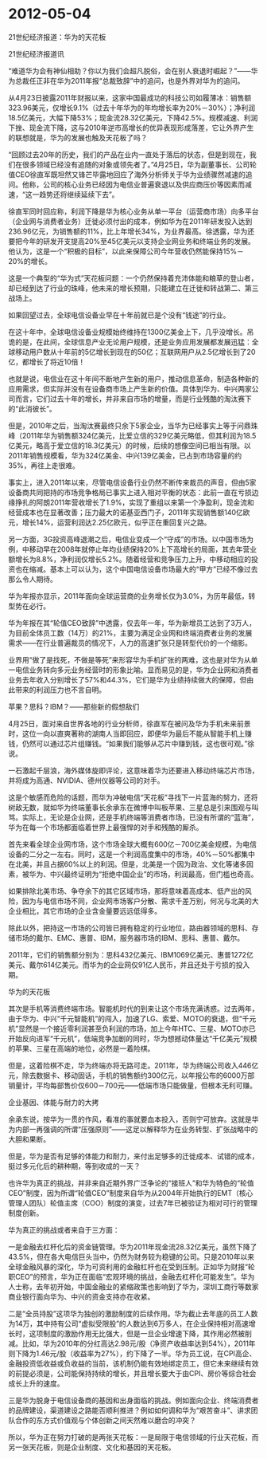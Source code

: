 # 2012-05-04

21世纪经济报道：华为的天花板 

21世纪经济报道讯 

“难道华为会有神仙相助？你以为我们会超凡脱俗，会在别人衰退时崛起？”――华为总裁任正非在华为2011年报“总裁致辞”中的追问，也是外界对华为的追问。

从4月23日披露2011年财报以来，这家中国最成功的科技公司如履薄冰：销售额323.96美元，仅增长9.1%（过去十年华为的年均增长率为20%－30%）；净利润18.5亿美元，大幅下降53%；现金流28.32亿美元，下降42.5%。规模减速、利润下挫、现金流下降，这与2010年逆市高增长的优异表现形成落差，它让外界产生的联想就是，华为的发展也触及天花板了吗？

“回顾过去20年的历史，我们的产品在业内一直处于落后的状态，但是到现在，我们在很多领域已经没有追随的对象或领先者了。”4月25日，华为副董事长、公司轮值CEO徐直军既坦然又锋芒毕露地回应了海外分析师关于华为业绩骤然减速的追问。他称，公司的核心业务已经因为电信业普遍衰退以及供应商压价等因素而减速，“这一趋势还将继续延续下去”。

徐直军同时回应称，利润下降是华为核心业务从单一平台（运营商市场）向多平台（企业网与消费者业务）迁徙必须付出的成本，例如华为在2011年研发投入达到236.96亿元，为销售额的11%，比上年增长34%，为业界最高。徐透露，华为还要把今年的研发开支提高20%至45亿美元以支持企业网业务和终端业务的发展。他认为，这是一个“积极的目标”，以此来保障公司今年营收仍然能保持15%－20%的增长。

这是一个典型的“华为式”天花板问题：一个仍然保持着充沛体能和粮草的登山者，却已经到达了行业的珠峰，他未来的增长预期，只能建立在迁徙和转战第二、第三战场上。

如果回望过去，全球电信设备业早在十年前就已是个没有“钱途”的行业。

在这十年中，全球电信设备业规模始终维持在1300亿美金上下，几乎没增长。吊诡的是，在此间，全球信息产业无论用户规模，还是业务应用发展都发展迅猛：全球移动用户数从十年前的5亿增长到现在的50亿；互联网用户从2.5亿增长到了20亿，都增长了将近10倍！

也就是说，电信业在这十年间不断地产生新的用户，推动信息革命，制造各种新的应用需求，但实际并没有在设备商市场上产生新的价值。具体到华为、中兴两家公司而言，它们过去十年的增长，并非来自市场的增量，而是行业残酷的淘汰赛下的“此消彼长”。

但是，2010年之后，当淘汰赛最终只余下5家企业，当华为已经事实上等于问鼎珠峰（2011年华为销售额324亿美元，比爱立信的329亿美元略低，但其利润为18.5亿美元，略高于爱立信的18.3亿美元）的时候，后续的想像空间已相当有限。以2011年销售规模看，华为324亿美金、中兴139亿美金，已占到市场容量的约35%，再往上走很难。

事实上，进入2011年以来，尽管电信设备行业仍然不断传来裁员的声音，但由5家设备商共同把持的市场竞争格局已事实上进入相对平衡的状态：此前一直在亏损边缘挣扎的阿朗2011年营收增长了1.9%，实现了重组以来第一个净盈利，现金流和经营成本也在显著改善；压力最大的诺基亚西门子，2011年实现销售额140亿欧元，增长14%，运营利润达2.25亿欧元，似乎正在重回复兴之路。

另一方面，3G投资高峰退潮之后，电信业变成一个“守成”的市场。以中国市场为例，中移动早在2008年就停止年均业绩保持20%上下高增长的局面，其去年营业额增长为8.8%，净利润仅增长5.2%。随着经营和竞争压力上升，中移动相应的投资也在缩减。基本上可以认为，这个中国电信设备市场最大的“甲方”已经不像过去那么令人期待。

华为年报亦显示，2011年面向全球运营商的业务增长仅为3.0%，为历年最低，转型势在必行。

华为年报在其“轮值CEO致辞”中透露，仅去年一年，华为新增员工达到了3万人，为目前全体员工数（14万）的21%，主要为满足企业网和终端消费者业务的发展需求――在行业普遍裁员的情况下，人力的高速扩张只是转型代价的一个缩影。

业界用“做了是找死，不做是等死”来形容华为手机扩张的两难，这也是对华为从单一电信业务转向多元业务经营时的形象比喻。显而易见的是，华为企业网和消费者业务去年收入分别增长了57%和44.3%，它们是华为业绩持续做大的保障，但由此带来的利润压力也不言自明。

苹果？思科？IBM？――那些新的假想敌们

4月25日，面对来自世界各地的行业分析师，徐直军在被问及华为手机未来前景时，这位一向以直爽著称的湖南人当即回应，即便华为最后不能从智能手机上赚钱，仍然可以通过芯片组赚钱。“如果我们能够从芯片中赚到钱，这也很可观。”徐说。

一石激起千层浪，海外媒体旋即评论，这意味着华为还要进入移动终端芯片市场，并将成为高通、NVIDIA、德州仪器等公司的对手。

这是个敏感而危险的话题，而华为冲破电信“天花板”寻找下一片蓝海的努力，还将树敌无数，就如华为终端董事长余承东在微博中叫板苹果、三星总是引来围观与叫骂。实际上，无论是企业网，还是手机终端等消费者市场，已没有所谓的“蓝海”，华为在每一个市场都面临着世界上最强悍的对手和残酷的厮杀。

首先来看全球企业网市场，这个市场全球大概有600亿－700亿美金规模，为电信设备的二分之一左右。同时，这是一个利润高度集中的市场，40%－50%都集中在北美，并且占据60%以上的利润。但是，北美是一个因为政治、文化等诸多因素，被华为、中兴最终证明为“拒绝中国企业”的市场，利润最高，但门槛也奇高。

如果排除北美市场、争夺余下的其它区域市场，那将意味着高成本、低产出的风险，因为与电信市场不同，企业网市场客户分散、需求千差万别，何况与北美的大企业相比，其它市场的企业含金量要远远低得多。

除此以外，把持这一市场的公司皆已拥有稳定的行业地位，路由器领域的思科、存储市场的戴尔、EMC、惠普、IBM，服务器市场的IBM、思科、惠普、戴尔。

2011年，它们的销售额分别为：思科432亿美元、IBM1069亿美元、惠普1272亿美元、戴尔614亿美元。而华为的企业网仅91亿人民币，并且还处于亏损的投入期。

华为的天花板

其次是手机等消费终端市场。智能机时代的到来让这个市场充满诱惑。过去两年，由于华为、中兴“千元智能机”的闯入，加速了LG、索爱、MOTO的衰退，但“千元机”显然是一个接近零利润甚至负利润的市场，加上今年HTC、三星、MOTO亦已开始反向进军“千元机”，低端竞争加剧的同时，华为想撼动体量达“千亿美元”规模的苹果、三星在高端的地位，必然是一着险棋。

但是，这着险棋不走，华为终端亦将无路可走。2011年，华为终端公司收入446亿元，除去数据卡、移动固话，手机的销售额约300亿元，以年报公布的6000万部销量计，平均每部售价仅600－700元――低端市场只能做量，但根本无利可赚。

企业基因、体能与耐力的大拷

余承东说，按华为一贯的作风，看准的事就要血本投入，否则宁可放弃。这就是华为内部一再强调的所谓“压强原则”――这足以解释华为在业务转型、扩张战略中的大胆和果断。

但是，华为是否有足够的体能力和耐力，来付出足够多的迁徙成本、试错的成本，挺过多元化后的耕种期，等到收成的一天？

也许华为真正的挑战，并非来自近期外界广泛争论的“接班人”和华为特色的“轮值CEO”制度，因为所谓“轮值CEO”制度来自华为从2004年开始执行的EMT（核心管理人团队）轮值主席（COO）制度的演变，过去7年已被验证为相对可行的管理制度创新。

华为真正的挑战或者来自于三方面：

一是金融去杠杆化后的资金链管理。华为2011年现金流28.32亿美元，虽然下降了43.5%，但在各大电信巨头当中，仍然为财务较为稳键的公司。只是2010年以来全球金融风暴的深化，华为可资利用的金融杠杆也在受到压制。正如华为财报“轮职CEO”的预言，华为正在面临“宏观环境的挑战，金融去杠杆化可能发生”。华为人士称，去年初开始，中国金融业的紧缩政策也影响到了华为，深圳工商行等数家商业银行面向华为、中兴的资金支持亦在收紧。

二是“全员持股”这项华为独创的激励制度的后续作用。华为截止去年底的员工人数为14万，其中持有公司“虚拟受限股”的人数达到6万多人，在企业保持相对高速增长时，这项制度的激励作用无比强大，但是一旦企业增速下降，其作用必然被削减。比如，华为2010年的分红高达2.98元/股（净资产收益率达到54%），2011年则下降为1.46元/股（收益率为27%），约下降了一半。华为员工说，在CPI高企、金融投资低收益或负收益的当前，该机制仍能有效地绑定员工，但它未来继续有效的前提必须是，公司能保持持续的增长，并且增长要大于由CPI、房价等综合社会成长上升的速度。

三是华为脱身于电信设备商的基因和出身面临的挑战。例如面向企业、终端消费者的品牌建设，渠道建设之路能否顺利推进？例如如何调和华为“艰苦奋斗”、讲求团队合作的东方式价值观与个体创新之间天然难以磨合的冲突？

所以，华为正在努力打破的是两张天花板：一是局限于电信领域的行业天花板，而另一张天花板，则是企业制度、文化和基因的天花板。
